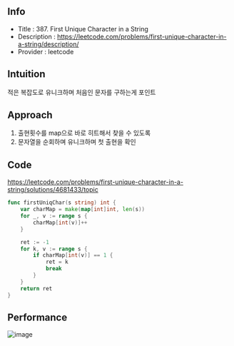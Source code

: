 ## Info
- Title : 387. First Unique Character in a String 
- Description : https://leetcode.com/problems/first-unique-character-in-a-string/description/ 
- Provider : leetcode  

## Intuition
<!-- Describe your first thoughts on how to solve this problem. -->
적은 복잡도로 유니크하며 처음인 문자를 구하는게 포인트
## Approach
<!-- Describe your approach to solving the problem. -->
1. 출현횟수를 map으로 바로 히트해서 찾을 수 있도록
2. 문자열을 순회하며 유니크하며 첫 출현을 확인

## Code
https://leetcode.com/problems/first-unique-character-in-a-string/solutions/4681433/topic
```go
func firstUniqChar(s string) int {
    var charMap = make(map[int]int, len(s))
    for _, v := range s {
        charMap[int(v)]++
    }

    ret := -1
    for k, v := range s {
        if charMap[int(v)] == 1 {
            ret = k
            break
        }
    }
    return ret
}
```



## Performance
![image](https://github.com/hojin-kr/algorithm/assets/22079767/6f19e8c6-8a76-40bf-a3f5-26d8b1a0c4b2)
